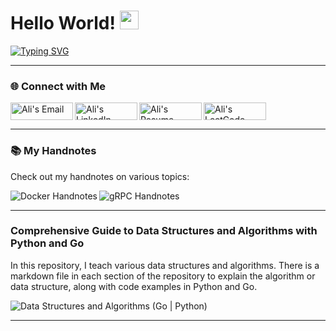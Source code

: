 # Hello World! <img src="https://raw.githubusercontent.com/MartinHeinz/MartinHeinz/master/wave.gif" width="30px">

[![Typing SVG](https://readme-typing-svg.herokuapp.com?font=Fira+Code&size=21&duration=6000&pause=200&color=35B7F1&width=550&height=45&lines=I'm+Ali+Assar,+a+Happy+Golang+Developer)](https://git.io/typing-svg)

---

### 🌐 Connect with Me

<a href="mailto:assar.ali@proton.me">
  <img align="left" alt="Ali's Email" width="100px" height="28px" src="https://img.shields.io/badge/E M A I L-c20a0a?style=for-the-badge&logo=email&logoColor=white" />
</a>

<a href="https://www.linkedin.com/in/a-assar/" style="display:inline">
  <img align="left" alt="Ali's LinkedIn" width="100px" height="28px" src="https://img.shields.io/badge/LinkedIn-0A66C2?style=for-the-badge&logo=LinkedIn&logoColor=white" />
</a>

<a href="https://flowcv.com/resume/9np15evsdu">
  <img align="left" alt="Ali's Resume" width="100px" height="28px" src="https://img.shields.io/badge/Resume-c25a0a?style=for-the-badge&logo=resume&logoColor=white" />
</a>

<a href="https://leetcode.com/ali-assar/">
  <img alt="Ali's LeetCode" width="100px" height="28px" src="https://img.shields.io/badge/LeetCode-FFA116?style=for-the-badge&logo=LeetCode&logoColor=black" />
</a>
<br>

---

### 📚 My Handnotes

Check out my handnotes on various topics:

<a href="https://github.com/Ali-Assar/docker-handnotes" target="_blank">
  <img align="left"  src="https://img.shields.io/badge/Docker-Handnotes-blue" alt="Docker Handnotes">
</a>
<a href="https://github.com/Ali-Assar/grpc-handnotes" target="_blank">
  <img align="left" src="https://img.shields.io/badge/gRPC-Handnotes-green" alt="gRPC Handnotes">
</a>
<br>

---

### Comprehensive Guide to Data Structures and Algorithms with Python and Go

In this repository, I teach various data structures and algorithms. There is a markdown file in each section of the repository to explain the algorithm or data structure, along with code examples in Python and Go.

<a href="https://github.com/ali-assar/algorithm_and_data_structure">
   <img align="left" src="https://img.shields.io/badge/Data%20Structures%20and%20Algorithms-Go%20%7C%20Python-blue?style=for-the-badge&logo=github" alt="Data Structures and Algorithms (Go | Python)">
</a>
<br>

---
<!---
Ali-Assar/Ali-Assar is a ✨ special ✨ repository because its `README.md` (this file) appears on your GitHub profile.
You can click the Preview link to take a look at your changes.
--->
